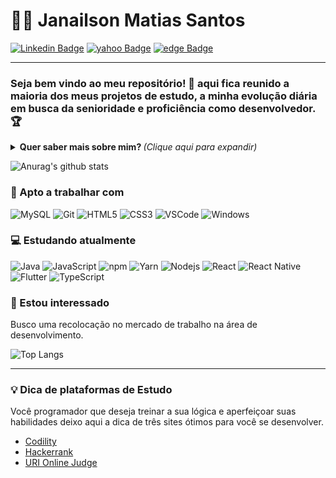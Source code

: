# :man_technologist: Janailson Matias Santos
[![Linkedin Badge](https://img.shields.io/badge/-Jan_Matias-blue?style=flat-square&logo=Linkedin&logoColor=white&link=https://www.linkedin.com/in/janailson-matias/)](https://www.linkedin.com/in/janailson-matias/)
[![yahoo Badge](https://img.shields.io/badge/-janailsonmatias@yahoo-c14438?style=flat-square&logo=Gmail&logoColor=white&link=mailto:janailsonmatias@yahoo.com.br
)](mailto:janailsonmatias@yahoo.com.br)
[![edge Badge](https://img.shields.io/badge/-Portifolio_pessoal-blue?style=flat-square&logo=#0076d6&logoColor=white&link=https://jan-matias.github.io/apresentacao/)](https://jan-matias.github.io/apresentacao/)



---

### Seja bem vindo ao meu repositório! 👋 aqui fica reunido a maioria dos meus projetos de estudo, a minha evolução diária em busca da senioridade e proficiência como desenvolvedor. 🏆

<!--programador-->

<details>
<summary> <b> Quer saber mais sobre mim? </b> <i>(Clique aqui para expandir)</i> </summary>

### 📖 Sobre mim
Sou estudante no curso de tecnólogo em Análise e Desenvolvimento de Sistemas, comecei minha jornada profissional ingressando na Etec Jaraguá logo no segundo semestre passei para Etec Basilides de Godoy onde terminei o curso. 

Sempre estive com um pé em tecnologia da informação, meu hobby sempre foi navegar pela rede buscando
conhecimento, gosto de front-end fazer um projeto fácil leitura ao usuário. Sou muito curioso, e gosto de levar a arte para a programação.

Hoje estou estudando para evoluir minhas habilidades e ser capaz de criar soluções que auxiliem as empresas a venderem mais, atrair mais clientes e fidelizarem clientes, através de sistemas, aplicativos, web sites otimizados com SEO, campanhas e captação de leads. Acredito que a união da tecnologia com o marketing (apresentação), cria um sistema diferenciado que proporciona uma experiência rica para os usuários.

Minha jornada diária é adquirir os conhecimentos necessários, colocar a mão na massa para criar essas soluções para as pessoas e me divertir no processo.

</details>

![Anurag's github stats](https://github-readme-stats.vercel.app/api?username=jan-matias&show_icons=true&theme=dracula)

### 💼 Apto a trabalhar com

![MySQL](https://img.shields.io/badge/-MySQL-00758F?style=flat-square&logo=mysql&logoColor=white)
![Git](https://img.shields.io/badge/-Git-F05032?style=flat-square&logo=git&logoColor=white)
![HTML5](https://img.shields.io/badge/-HTML5-E34F26?style=flat-square&logo=html5&logoColor=white)
![CSS3](https://img.shields.io/badge/-CSS3-549FDE?style=flat-square&logo=css3&logoColor=white)
![VSCode](https://img.shields.io/badge/-VSCode-0085D1?style=flat-square&logo=visual-studio-code&logoColor=white)
![Windows](https://img.shields.io/badge/-Windows-00ADEF?style=flat-square&logo=windows&logoColor=white)

### 💻 Estudando atualmente

![Java](https://img.shields.io/badge/-Java-E42D2C?style=flat-square&logo=java&logoColor=white)
![JavaScript](https://img.shields.io/badge/-JavaScript-F7B93E?style=flat-square&logo=javascript&logoColor=fff)
![npm](https://img.shields.io/badge/-NPM-CB3837?style=flat-square&logo=npm&logoColor=white)
![Yarn](https://img.shields.io/badge/-Yarn-2B8AB6?style=flat-square&logo=yarn&logoColor=white)
![Nodejs](https://img.shields.io/badge/-Node.js-43853d?style=flat-square&logo=Node.js&logoColor=white)
![React](https://img.shields.io/badge/-React.js-45b8d8?style=flat-square&logo=react&logoColor=white)
![React Native](https://img.shields.io/badge/-React%20Native-45b8d8?style=flat-square&logo=react&logoColor=white)
![Flutter](https://img.shields.io/badge/-Flutter-02569B?style=flat-square&logo=Flutter&logoColor=white)
![TypeScript](https://img.shields.io/badge/-TypeScript-0077C6?style=flat-square&logo=typescript&logoColor=fff)

### 👀 Estou interessado

Busco uma recolocação no mercado de trabalho na área de desenvolvimento.

<!--
grafico de habilidade
-->

![Top Langs](https://github-readme-stats.vercel.app/api/top-langs/?username=jan-matias&layout=compact)

---

### 💡 Dica de plataformas de Estudo
Você programador que deseja treinar a sua lógica e aperfeiçoar suas habilidades deixo aqui a dica de três sites ótimos para você se desenvolver.

- [Codility](https://app.codility.com/programmers/)
- [Hackerrank](https://www.hackerrank.com/)
- [URI Online Judge](https://www.urionlinejudge.com.br/judge/en/login)
